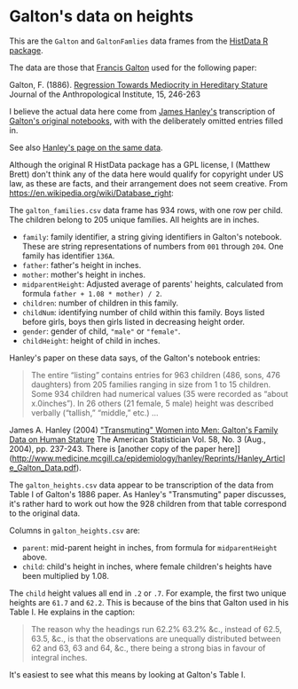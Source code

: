 # Galton's data on heights

This are the `Galton` and `GaltonFamlies` data frames from the [HistData
R package](https://www.rdocumentation.org/packages/HistData).

The data are those that [Francis
Galton](https://en.wikipedia.org/wiki/Francis_Galton) used for the following
paper:

Galton, F. (1886). [Regression Towards Mediocrity in Hereditary Stature](
https://galton.org/essays/1880-1889/galton-1886-jaigi-regression-stature.pdf)
Journal of the Anthropological Institute, 15, 246-263

I believe the actual data here come from [James
Hanley's](http://www.medicine.mcgill.ca/epidemiology/hanley/) transcription of
[Galton's original
notebooks](http://www.medicine.mcgill.ca/epidemiology/hanley/galton/notebook/index.html),
with with the deliberately omitted entries filled in.

See also [Hanley's page on the same
data](http://www.medicine.mcgill.ca/epidemiology/hanley/galton).

Although the original R HistData package has a GPL license, I (Matthew Brett)
don't think any of the data here would qualify for copyright under US law, as
these are facts, and their arrangement does not seem creative. From
<https://en.wikipedia.org/wiki/Database_right>:

The `galton_families.csv` data frame has 934 rows, with one row per child.  The
children belong to 205 unique families.  All heights are in inches.

* `family`: family identifier, a string giving identifiers in Galton's
  notebook.  These are string representations of numbers from `001` through
  `204`. One family has identifier `136A`.
* `father`: father's height in inches.
* `mother`: mother's height in inches.
* `midparentHeight`: Adjusted average of parents' heights, calculated from
  formula `father + 1.08 * mother) / 2`.
* `children`: number of children in this family.
* `childNum`: identifying number of child within this family.  Boys listed
  before girls, boys then girls listed in decreasing height order.
* `gender`: gender of child, `"male"` or `"female"`.
* `childHeight`: height of child in inches.

Hanley's paper on these data says, of the Galton's notebook entries:

> The  entire  “listing”  contains  entries  for  963  children  (486, sons, 476
daughters) from 205 families ranging in size from 1 to 15 children. Some 934
children had numerical values (35 were recorded as “about x.0inches”). In 26
others (21 female, 5 male) height  was  described  verbally  (“tallish,”
“middle,”  etc.) ...

James A. Hanley (2004) ["Transmuting" Women into Men: Galton's Family Data on
Human Stature](https://www.jstor.org/stable/27643564) The American Statistician
Vol. 58, No. 3 (Aug., 2004), pp. 237-243.  There is [another copy of the paper
here]](http://www.medicine.mcgill.ca/epidemiology/hanley/Reprints/Hanley_Article_Galton_Data.pdf).

The `galton_heights.csv` data appear to be transcription of the data from Table
I of Galton's 1886 paper.  As Hanley's "Transmuting" paper discusses, it's
rather hard to work out how the 928 children from that table correspond to the
original data.

Columns in `galton_heights.csv` are:

* `parent`: mid-parent height in inches, from formula for `midparentHeight`
  above.
* `child`: child's height in inches, where female children's heights have been
  multiplied by 1.08.

The `child` height values all end in `.2` or `.7`.  For example, the first two
unique heights are `61.7` and `62.2`.  This is because of the bins that Galton used in his Table I.  He explains in the caption:

> The reason why the headings run 62.2% 63.2% &c., instead of 62.5, 63.5, &c.,
is that the observations are unequally distributed between 62 and 63, 63 and
64, &c., there being a strong bias in favour of integral inches.

It's easiest to see what this means by looking at Galton's Table I.
